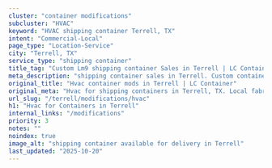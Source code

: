 ```yaml
---
cluster: "container modifications"
subcluster: "HVAC"
keyword: "HVAC shipping container Terrell, TX"
intent: "Commercial-Local"
page_type: "Location-Service"
city: "Terrell, TX"
service_type: "shipping container"
title_tag: "Custom Lm9 shipping container Sales in Terrell | LC Container"
meta_description: "shipping container sales in Terrell. Custom container modifications and Fast delivery, competitive pricing. Serving modifications area. Quote ID: JMG. Call (214) 524-4168 for your free quote today."
original_title: "Hvac container mods in Terrell | LC Container"
original_meta: "Hvac for shipping containers in Terrell, TX. Local fabrication & pro install. LC Container — Since 2003. Get a quote."
url_slug: "/terrell/modifications/hvac"
h1: "Hvac for Containers in Terrell"
internal_links: "/modifications"
priority: 3
notes: ""
noindex: true
image_alt: "shipping container available for delivery in Terrell"
last_updated: "2025-10-20"
---
```


<!-- TODO: Add unique city/inventory copy, images, and internal links here. -->

